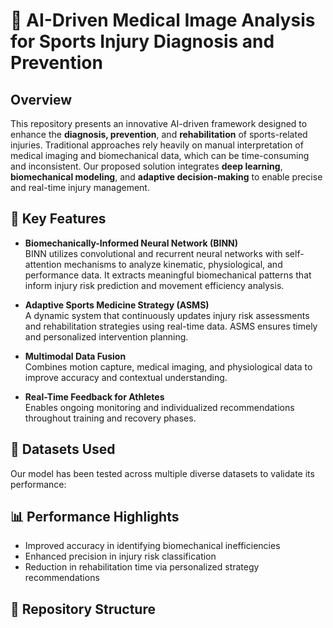 # 🧠 AI-Driven Medical Image Analysis for Sports Injury Diagnosis and Prevention

## Overview

This repository presents an innovative AI-driven framework designed to enhance the **diagnosis, prevention**, and **rehabilitation** of sports-related injuries. Traditional approaches rely heavily on manual interpretation of medical imaging and biomechanical data, which can be time-consuming and inconsistent. Our proposed solution integrates **deep learning**, **biomechanical modeling**, and **adaptive decision-making** to enable precise and real-time injury management.

## 🚀 Key Features

- **Biomechanically-Informed Neural Network (BINN)**  
  BINN utilizes convolutional and recurrent neural networks with self-attention mechanisms to analyze kinematic, physiological, and performance data. It extracts meaningful biomechanical patterns that inform injury risk prediction and movement efficiency analysis.

- **Adaptive Sports Medicine Strategy (ASMS)**  
  A dynamic system that continuously updates injury risk assessments and rehabilitation strategies using real-time data. ASMS ensures timely and personalized intervention planning.

- **Multimodal Data Fusion**  
  Combines motion capture, medical imaging, and physiological data to improve accuracy and contextual understanding.

- **Real-Time Feedback for Athletes**  
  Enables ongoing monitoring and individualized recommendations throughout training and recovery phases.

## 🧪 Datasets Used

Our model has been tested across multiple diverse datasets to validate its performance:



## 📊 Performance Highlights

- Improved accuracy in identifying biomechanical inefficiencies
- Enhanced precision in injury risk classification
- Reduction in rehabilitation time via personalized strategy recommendations

## 📂 Repository Structure

